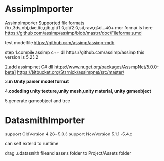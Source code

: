 # AssimpImporter
AssimpImporter
Supported file formats
fbx,3ds,obj,dae,ifc,glb,gltf1.0,gltf2.0,stl,raw,q3d...40+
mor format is here
https://github.com/assimp/assimp/blob/master/doc/Fileformats.md


test modelfile
https://github.com/assimp/assimp-mdb

step
1.compile assimp c++ dll
https://github.com/assimp/assimp
this version is 5.25.2

2.add assimp.net C# dll
https://www.nuget.org/packages/AssimpNet/5.0.0-beta1
https://bitbucket.org/Starnick/assimpnet/src/master/

3.**in Unity parser model format**

4.**codeding unity texture,unity mesh,unity material, unity gameobject**

5.generate gameobject and tree

# DatasmithImporter
support OldVersion 4.26~5.0.3
support NewVersion 5.1.1~5.4.x

can self extend to runtime

drag  .udatasmith fileand assets folder to Project/Assets folder
